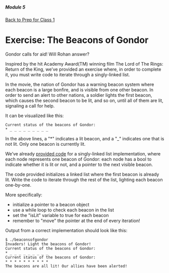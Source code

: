 ##### Module 5
[Back to Prep for Class 1](../../class1-prep#linked-lists)
# Exercise: The Beacons of Gondor

Gondor calls for aid!  Will Rohan answer?

Inspired by the hit Academy Award(TM) winning film The Lord of The Rings: Return of the King, we’ve provided an exercise where, in order to complete it, you must write code to iterate through a singly-linked list.

In the movie, the nation of Gondor has a warning beacon system where each beacon is a large bonfire, and is visible from one other beacon.  In order to send an alert to other nations, a soldier lights the first beacon, which causes the second beacon to be lit, and so on, until all of them are lit, signaling a call for help.

It can be visualized like this:
```nohighlight
Current status of the beacons of Gondor:
* _ _ _ _ _ _ _ _ _
```
In the above lines, a "*" indicates a lit beacon, and a "_" indicates one that is not lit.  Only one beacon is currently lit.

We’ve already [provided code](beaconsofgondor.html) for a singly-linked list implementation, where each node represents one beacon of Gondor: each node has a bool to indicate whether it is lit or not, and a pointer to the next visible beacon.

The code provided initializes a linked list where the first beacon is already lit.  Write the code to iterate through the rest of the list, lighting each beacon one-by-one.

More specifically:
- initialize a pointer to a beacon object
- use a while loop to check each beacon in the list
- set the "isLit" variable to true for each beacon
- remember to "move" the pointer at the end of every iteration!

Output from a correct implementation should look like this:
```nohighlight
$ ./beaconsofgondor
Invaders! Light the beacons of Gondor!
Current status of the beacons of Gondor:
* _ _ _ _ _ _ _ _ _
Current status of the beacons of Gondor:
* * * * * * * * * *
The beacons are all lit! Our allies have been alerted!
```
